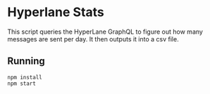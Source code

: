 # Hyperlane Stats
This script queries the HyperLane GraphQL to figure out how many messages are sent per day. It then outputs it into a csv file.  

## Running
```
npm install
npm start
```